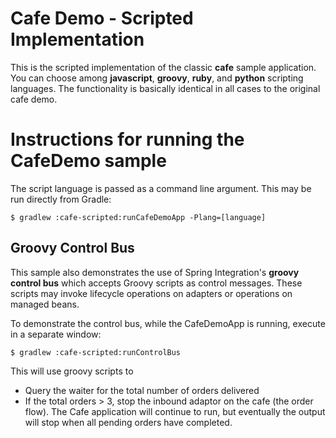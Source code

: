 Cafe Demo - Scripted Implementation
===================================

This is the scripted implementation of the classic **cafe** sample application. You can choose among **javascript**, **groovy**, **ruby**, and **python** scripting languages. The functionality is basically identical in all cases to the original cafe demo. 

# Instructions for running the CafeDemo sample

The script language is passed as a command line argument. This may be run directly from Gradle:

	$ gradlew :cafe-scripted:runCafeDemoApp -Plang=[language]

## Groovy Control Bus

This sample also demonstrates the use of Spring Integration's **groovy control bus** which accepts Groovy scripts as control messages. These scripts may invoke lifecycle operations on adapters or operations on managed beans.

To demonstrate the control bus, while the CafeDemoApp is running, execute in a separate window:

	$ gradlew :cafe-scripted:runControlBus

This will use groovy scripts to 

 * Query the waiter for the total number of orders delivered
 * If the total orders > 3, stop the inbound adaptor on the cafe (the order flow). The Cafe application will continue to run, but eventually the output will stop when all pending orders have completed.



